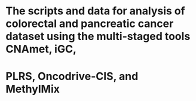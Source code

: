 # The scripts and data for analysis of colorectal and pancreatic cancer dataset using the multi-staged tools CNAmet, iGC, 
# PLRS, Oncodrive-CIS, and MethylMix
